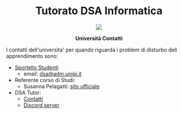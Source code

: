 <div align="center">
  <h1> Tutorato DSA Informatica </h1>

  <img src="https://study-eu.s3.amazonaws.com/uploads/university/university-of-pisa-logo.png" />

  <p>
    <strong> Università Contatti  </strong>
  </p>
</div>

I contatti dell'universita' per quando riguarda i problem di disturbo dell apprendimento sono:

- [Sportello Studenti](https://www.unipi.it/index.php/servizi-e-orientamento/item/1174-sportello-dislessia-e-dsa-disturbi-specifici-di-apprendimento)
    - email: [dsa@adm.unipi.it](mailto:dsa@adm.unipi.it)
- Referente corso di Studi:
  - Susanna Pelagatti: [sito ufficiale](http://pages.di.unipi.it/pelagatti)
- DSA Tutor:
  - [Contatti](../tutor_contact/README.md)
  - [Discord server](https://discord.com/invite/SZmjnzTjZ8)
